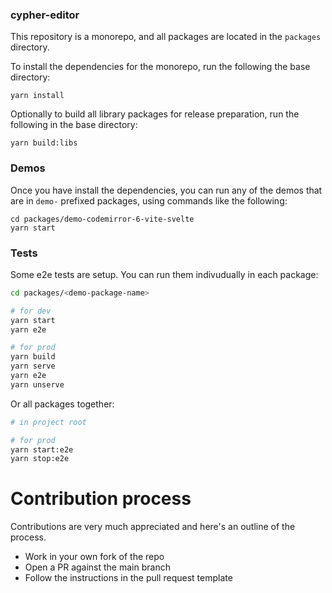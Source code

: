 ### cypher-editor

This repository is a monorepo, and all packages are located in the `packages` directory.

To install the dependencies for the monorepo, run the following the base directory:

```
yarn install
```

Optionally to build all library packages for release preparation, run the following in the base directory:

```
yarn build:libs
```

### Demos

Once you have install the dependencies, you can run any of the demos that are in `demo-` prefixed packages, using commands like the following:

```
cd packages/demo-codemirror-6-vite-svelte
yarn start
```

### Tests

Some e2e tests are setup. You can run them indivudually in each package:

```bash
cd packages/<demo-package-name>

# for dev
yarn start
yarn e2e

# for prod
yarn build
yarn serve
yarn e2e
yarn unserve
```

Or all packages together:

```bash
# in project root

# for prod
yarn start:e2e
yarn stop:e2e
```

# Contribution process

Contributions are very much appreciated and here's an outline of the process.

- Work in your own fork of the repo
- Open a PR against the main branch
- Follow the instructions in the pull request template
